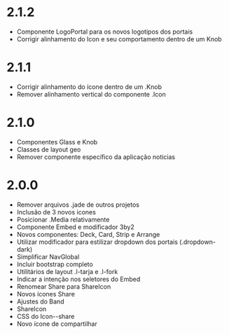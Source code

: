 # 2.1.2

* Componente LogoPortal para os novos logotipos dos portais
* Corrigir alinhamento do Icon e seu comportamento dentro de um Knob


# 2.1.1

* Corrigir alinhamento do ícone dentro de um .Knob
* Remover alinhamento vertical do componente .Icon


# 2.1.0

* Componentes Glass e Knob
* Classes de layout geo
* Remover componente específico da aplicação noticias


# 2.0.0

* Remover arquivos .jade de outros projetos
* Inclusão de 3 novos icones
* Posicionar .Media relativamente
* Componente Embed  e modificador 3by2
* Novos componentes: Deck, Card, Strip e Arrange
* Utilizar modificador para estilizar dropdown dos portais (.dropdown-dark)
* Simplificar NavGlobal
* Incluir bootstrap completo
* Utilitários de layout .l-tarja e .l-fork
* Indicar a intenção nos seletores do Embed
* Renomear Share para ShareIcon
* Novos ícones Share
* Ajustes do Band
* ShareIcon
* CSS do Icon--share
* Novo ícone de compartilhar
